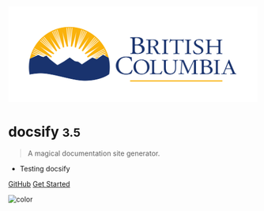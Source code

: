 ![logo](_media/BCID_H_cmyk_pos.svg)

# docsify <small>3.5</small>

> A magical documentation site generator.

- Testing docsify

[GitHub](https://github.com/alexjoybc/test-doc/)
[Get Started](#getStarted.md)

<!-- background color -->

![color](#f0f0f0)
